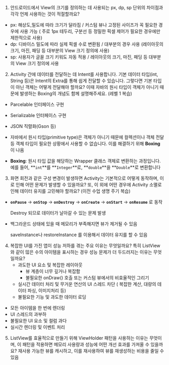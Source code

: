 1. 안드로이드에서 View의 크기를 정의하는 데 사용되는 px, dp, sp 단위의 차이점과 각각 언제 사용하는 것이 적절할까요?

- px: 해상도,밀도에 따라 크기가 달라짐 / 커스텀 뷰나 고정된 사이즈가 꼭 필요한 경우에 사용 가능 ( 주로 1px 테두리, 구분선 등 정밀한 픽셀 제어가 필요한 경우에만 제한적으로 사용)
- dp: 디바이스 밀도에 따라 실제 픽셀 수로 변환됨 / 대부분의 경우 사용 (레이아웃의 크기, 마진, 패딩 등 대부분의 View 크기 정의에 사용)
- sp: 사용자가 글꼴 크기 키워도 자동 적용 / 레이아웃의 크기, 마진, 패딩 등 대부분의 View 크기 정의에 사용

2. Activity 간에 데이터를 전달하는 데 Intent를 사용합니다. 기본 데이터 타입(int, String 등)은 Intent의 Extra를 통해 쉽게 전달할 수 있습니다. 그렇다면 기본 타입이 아닌 객체는 어떻게 전달해야 할까요? 이때 자바의 원시 타입이 객체가 아니기 때문에 발생하는 Boxing의 개념도 함께 설명해주세요. (레벨 1 복습)

- Parcelable 인터페이스 구현
- Serializable 인터페이스 구현
- JSON 직렬화(Gson 등)

- 자바에서 원시 타입(primitive type)은 객체가 아니기 때문에 컬렉션이나 객체 전달 등 객체 타입이 필요한 상황에서 사용할 수 없습니다. 이를 해결하기 위해 **Boxing**이 나옴
- **Boxing**: 원시 타입 값을 해당하는 Wrapper 클래스 객체로 변환하는 과정입니다. 예를 들어, **`int`**를 **`Integer`**로, **`double`**을 **`Double`**로 변환합니다

3. 화면 회전과 같은 구성 변경이 발생하면 Activity는 기본적으로 어떻게 동작하며, 이로 인해 어떤 문제가 발생할 수 있을까요? 또, 이 외에 어떤 경우에 Activity 소멸로 인해 데이터 유지를 고민해야 할까요? (이전 수업 생명 주기 복습)

- **`onPause`** -> **`onStop`** -> **`onDestroy`** -> **`onCreate`** -> **`onStart`** -> **`onResume`** 로 동작
    
    Destroy 되므로 데이터가 날아갈 수 있는 문제 발생
    
- 백그라운드 상태에 있을 때 메모리가 부족해지면 뷰가 제거될 수 있음
    
    saveInstance나 restoreInstance 를 이용해서 데이터 유지를 할 수 있음
    

4. 복잡한 UI를 가진 앱이 성능 저하를 겪는 주요 이유는 무엇일까요? 특히 ListView와 같이 많은 수의 아이템을 표시하는 경우 성능 문제가 더 두드러지는 이유는 무엇일까요?
    - 과도한 UI 요소 및 복잡한 레이아웃
        - 뷰 계층이 너무 깊거나 복잡함
        - 불필요한 onDraw() 호출 또는 커스텀 뷰에서의 비효율적인 그리기
    - 실시간 데이터 처리 및 무거운 연산의 UI 스레드 차단 ( 복잡한 계산, 대량의 데이터 파싱, 이미지처리 등)
    - 불필요한 기능 및 과도한 데이터 로딩

- 모든 아이템을 한 번에 렌더링
- UI 스레드의 과부하
- 불필요한 UI 요소 및 컬럼 과다
- 실시간 렌더링 및 이벤트 처리

5. ListView를 효율적으로 만들기 위해 ViewHolder 패턴을 사용하는 이유는 무엇이며, 이 패턴을 적용하면 메모리 사용량과 성능에 어떤 개선 효과를 가져올 수 있을까요?
   재사용 가능한 뷰를 캐시하고, 이를 재사용하여 뷰를 재생성하는 비용을 줄일 수 있음
